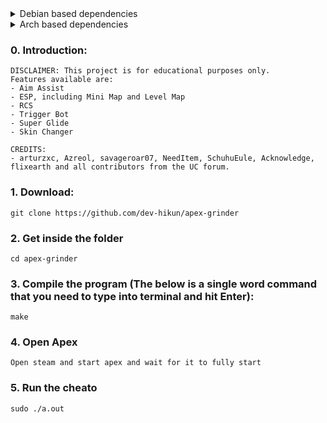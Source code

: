 <details>
<summary>Debian based dependencies</summary>

## Intall build-essential / libx11-dev / libxtst-dev / libxrender-dev (Mandatory. You only need to do this once) !!!
`
sudo apt-get install build-essential libx11-dev libxtst-dev libxrender-dev
`
</details>

<details>
<summary>Arch based dependencies</summary>

## Intall base-devel / libx11 / libxtst / libxrender (Mandatory. You only need to do this once) !!!
`
sudo pacman -Sy base-devel libx11 libxtst libxrender
`
</details>

### 0. Introduction:
```
DISCLAIMER: This project is for educational purposes only.
Features available are:
- Aim Assist
- ESP, including Mini Map and Level Map
- RCS
- Trigger Bot
- Super Glide
- Skin Changer

CREDITS:
- arturzxc, Azreol, savageroar07, NeedItem, SchuhuEule, Acknowledge, flixearth and all contributors from the UC forum.
```

### 1. Download:
```
git clone https://github.com/dev-hikun/apex-grinder
```

### 2. Get inside the folder
```
cd apex-grinder
```

### 3. Compile the program (The below is a single word command that you need to type into terminal and hit Enter):
```
make
```

### 4. Open Apex
```
Open steam and start apex and wait for it to fully start
```

### 5. Run the cheato
```
sudo ./a.out
```
